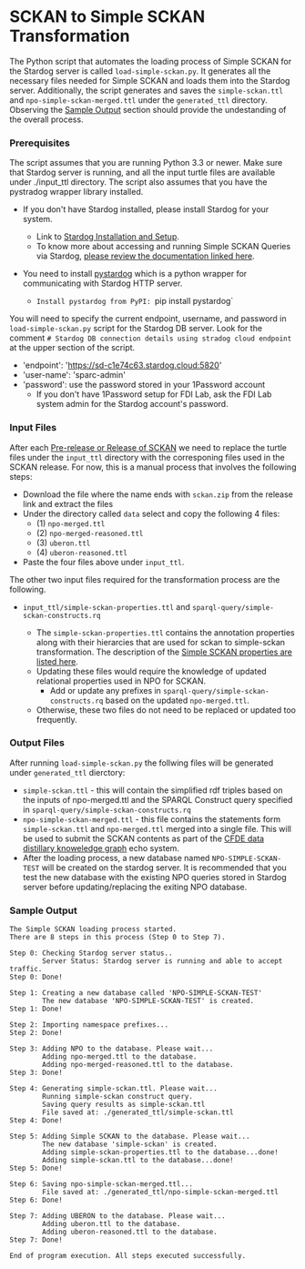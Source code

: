 # SCKAN to Simple SCKAN Transformation

The Python script that automates the loading process of Simple SCKAN for the Stardog server is called `load-simple-sckan.py`. It generates all the necessary files needed for Simple SCKAN and loads them into the Stardog server. Additionally, the script generates and saves the `simple-sckan.ttl` and `npo-simple-sckan-merged.ttl` under the `generated_ttl` directory. Observing the [Sample Output](#sample-output) section should provide the undestanding of the overall process.

### **Prerequisites**

The script assumes that you are running Python 3.3 or newer. Make sure that Stardog server is running, and all the input turtle files are available under ./input_ttl directory. The script also assumes that you have the pystradog wrapper library installed.

* If you don't have Stardog installed, please install Stardog for your system.

  * Link to [Stardog Installation and Setup](https://docs.stardog.com/install-stardog/).
  * To know more about accessing and running Simple SCKAN Queries via Stardog, [please review the documentation linked here](https://docs.stardog.com/install-stardog/).
* You need to install [pystardog](https://pypi.org/project/pystardog/) which is a python wrapper for communicating with Stardog HTTP server.

  * `Install pystardog from PyPI: `pip install pystardog`

You will need to specify the current endpoint, username, and password  in `load-simple-sckan.py` script for the Stardog DB server. Look for the comment `# Stardog DB connection details using stradog cloud endpoint` at the upper section of the script.

* 'endpoint': 'https://sd-c1e74c63.stardog.cloud:5820'
* 'user-name': 'sparc-admin'
* 'password': use the password stored in your 1Password account
  * If you don't have 1Password setup for FDI Lab, ask the FDI Lab system admin for the Stardog account's password.

### Input Files

After each [Pre-release or Release of SCKAN](https://github.com/SciCrunch/NIF-Ontology/releases) we need to replace the turtle files under the `input_ttl` directory with the corresponing files used in the SCKAN release. For now, this is a manual process that  involves the following steps:

* Download the file where the name ends with `sckan.zip` from the release link and extract the files
* Under the directory called `data` select and copy the following 4 files:
  * (1) `npo-merged.ttl`
  * (2) `npo-merged-reasoned.ttl`
  * (3) `uberon.ttl`
  * (4) `uberon-reasoned.ttl`
* Paste the four files above under `input_ttl`.

The other two input files required for the transformation process are the following.

* `input_ttl/simple-sckan-properties.ttl` and `sparql-query/simple-sckan-constructs.rq`

  * The `simple-sckan-properties.ttl` contains the annotation properties along with their hierarcies that are used for sckan to simple-sckan transformation. The description of the [Simple SCKAN properties are listed here](https://github.com/SciCrunch/sparc-curation/blob/master/docs/simple-sckan/readme.md#simple-sckan-properties).
  * Updating these files would require the knowledge of updated relational properties used in NPO for SCKAN.
    * Add or update any prefixes in `sparql-query/simple-sckan-constructs.rq` based on the updated  `npo-merged.ttl`.
  * Otherwise, these two files do not need to be replaced or updated too frequently.

### Output Files

After running `load-simple-sckan.py` the follwing files will be generated under `generated_ttl` dierctory:

* `simple-sckan.ttl` - this will contain the simplified rdf triples based on the inputs of npo-merged.ttl and the SPARQL Construct query specified in `sparql-query/simple-sckan-constructs.rq`
* `npo-simple-sckan-merged.ttl` - this file contains the statements form `simple-sckan.ttl` and `npo-merged.ttl` merged into a single file. This will be used to submit the SCKAN contents as part of the [CFDE data distillary knoweledge graph](https://github.com/TaylorResearchLab/CFDE_DataDistillery/blob/main/user_guide/CFDE_DataDistillery_UserGuide.md) echo system.
* After the loading process, a new database named `NPO-SIMPLE-SCKAN-TEST` will be created on the stardog server. It is recommended that you test the new database with the existing NPO queries stored in Stardog server before updating/replacing the exiting NPO database.

### Sample Output

```
The Simple SCKAN loading process started.
There are 8 steps in this process (Step 0 to Step 7).

Step 0: Checking Stardog server status..
        Server Status: Stardog server is running and able to accept traffic.
Step 0: Done!

Step 1: Creating a new database called 'NPO-SIMPLE-SCKAN-TEST'
        The new database 'NPO-SIMPLE-SCKAN-TEST' is created.
Step 1: Done!

Step 2: Importing namespace prefixes...
Step 2: Done!

Step 3: Adding NPO to the database. Please wait...
        Adding npo-merged.ttl to the database.
        Adding npo-merged-reasoned.ttl to the database.
Step 3: Done!

Step 4: Generating simple-sckan.ttl. Please wait...
        Running simple-sckan construct query.
        Saving query results as simple-sckan.ttl
        File saved at: ./generated_ttl/simple-sckan.ttl
Step 4: Done!

Step 5: Adding Simple SCKAN to the database. Please wait...
        The new database 'simple-sckan' is created.
        Adding simple-sckan-properties.ttl to the database...done!
        Adding simple-sckan.ttl to the database...done!
Step 5: Done!

Step 6: Saving npo-simple-sckan-merged.ttl...
        File saved at: ./generated_ttl/npo-simple-sckan-merged.ttl
Step 6: Done!

Step 7: Adding UBERON to the database. Please wait...
        Adding uberon.ttl to the database.
        Adding uberon-reasoned.ttl to the database.
Step 7: Done!

End of program execution. All steps executed successfully.
```
